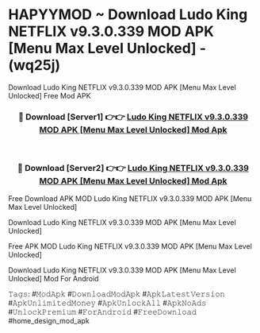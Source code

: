 # HAPYYMOD ~ Download Ludo King NETFLIX v9.3.0.339 MOD APK [Menu Max Level Unlocked] - (wq25j)
Download Ludo King NETFLIX v9.3.0.339 MOD APK [Menu Max Level Unlocked] Free Mod APK

<div align="center">
<h3>🔴 Download [Server1] 👉👉 <a href="https://apk-comot.site?title=Ludo_King_NETFLIX_v9.3.0.339_MOD_APK_[Menu_Max_Level_Unlocked]">Ludo King NETFLIX v9.3.0.339 MOD APK [Menu Max Level Unlocked] Mod Apk</a></h3><br>

<h3>🔴 Download [Server2] 👉👉 <a href="https://apk-comot.site?title=Ludo_King_NETFLIX_v9.3.0.339_MOD_APK_[Menu_Max_Level_Unlocked]">Ludo King NETFLIX v9.3.0.339 MOD APK [Menu Max Level Unlocked] Mod Apk</a></h3>
</div>


Free Download APK MOD Ludo King NETFLIX v9.3.0.339 MOD APK [Menu Max Level Unlocked]

Download Ludo King NETFLIX v9.3.0.339 MOD APK [Menu Max Level Unlocked] 

Free APK MOD Ludo King NETFLIX v9.3.0.339 MOD APK [Menu Max Level Unlocked] 

Download Ludo King NETFLIX v9.3.0.339 MOD APK [Menu Max Level Unlocked] Mod For Android

𝚃𝚊𝚐𝚜: #𝙼𝚘𝚍𝙰𝚙𝚔 #𝙳𝚘𝚠𝚗𝚕𝚘𝚊𝚍𝙼𝚘𝚍𝙰𝚙𝚔 #𝙰𝚙𝚔𝙻𝚊𝚝𝚎𝚜𝚝𝚅𝚎𝚛𝚜𝚒𝚘𝚗 #𝙰𝚙𝚔𝚄𝚗𝚕𝚒𝚖𝚒𝚝𝚎𝚍𝙼𝚘𝚗𝚎𝚢 #𝙰𝚙𝚔𝚄𝚗𝚕𝚘𝚌𝚔𝙰𝚕𝚕 #𝙰𝚙𝚔𝙽𝚘𝙰𝚍𝚜 #𝚄𝚗𝚕𝚘𝚌𝚔𝙿𝚛𝚎𝚖𝚒𝚞𝚖 #𝙵𝚘𝚛𝙰𝚗𝚍𝚛𝚘𝚒𝚍 #𝙵𝚛𝚎𝚎𝙳𝚘𝚠𝚗𝚕𝚘𝚊𝚍 #home_design_mod_apk